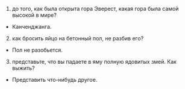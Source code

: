 1) до того, как была открыта гора Эверест, какая гора была самой высокой в мире?
- Канченджанга.
2) как бросить яйцо на бетонный пол, не разбив его?
- Пол не разобьется.
3) представьте, что вы падаете в яму полную ядовитых змей. Как выжить?
- Представить что-нибудь другое.
